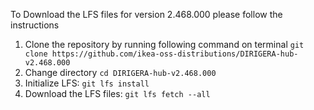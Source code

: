 To Download the LFS files for version 2.468.000 please follow the instructions

1. Clone the repository by running following command on terminal `git clone https://github.com/ikea-oss-distributions/DIRIGERA-hub-v2.468.000`
2. Change directory `cd DIRIGERA-hub-v2.468.000`
3. Initialize LFS: `git lfs install`
4. Download the LFS files: `git lfs fetch --all`
